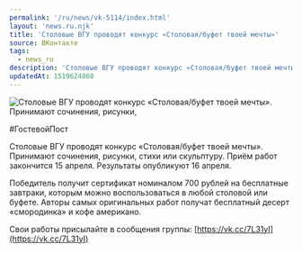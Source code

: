 ```yaml
---
permalink: '/ru/news/vk-5114/index.html'
layout: 'news.ru.njk'
title: 'Столовые ВГУ проводят конкурс «Столовая/буфет твоей мечты»'
source: ВКонтакте
tags:
  - news_ru
description: 'Столовые ВГУ проводят конкурс «Столовая/буфет твоей мечты»'
updatedAt: 1519624860
---
```

![Столовые ВГУ проводят конкурс «Столовая/буфет твоей мечты». Принимают сочинения, рисунки,](https://sun9-39.userapi.com/impf/c841026/v841026303/76c4e/50ZipYk8stg.jpg?size=1280x914&quality=96&sign=0fd0e609faf03c038b8b0c7978b1c423&c_uniq_tag=Ej2NswTGKQenbLvNfquAEtOuxgC5pibI1mzVeWY6OXg&type=album)

#ГостевойПост

Столовые ВГУ проводят конкурс «Столовая/буфет твоей мечты». Принимают сочинения, рисунки, стихи или скульптуру. Приём работ закончится 15 апреля. Результаты опубликуют 16 апреля.

Победитель получит сертификат номиналом 700 рублей на бесплатные завтраки, которым можно воспользоваться в любой столовой или буфете. Авторы самых оригинальных работ получат бесплатный десерт «смородинка» и кофе американо.

Свои работы присылайте в сообщения группы:
[https://vk.cc/7L31yI](https://vk.cc/7L31yI)
